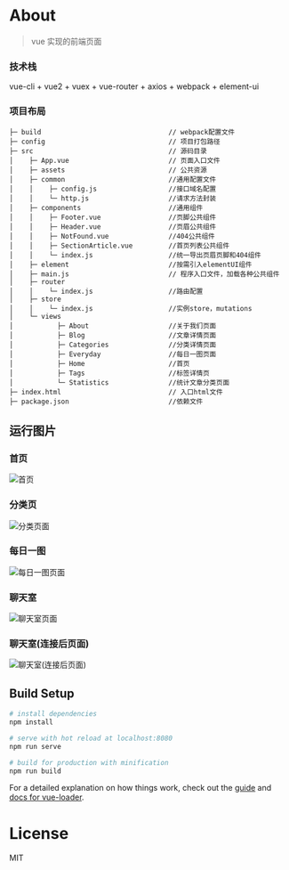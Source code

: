 # About

> vue 实现的前端页面

### 技术栈

vue-cli + vue2 + vuex + vue-router + axios + webpack + element-ui

### 项目布局

```
├─ build                                // webpack配置文件
├─ config                               // 项目打包路径
├─ src                                  // 源码目录
│    ├─ App.vue                         // 页面入口文件
│    ├─ assets                          // 公共资源
│    ├─ common                          //通用配置文件
│    │    ├─ config.js                  //接口域名配置
│    │    └─ http.js                    //请求方法封装
│    ├─ components                      //通用组件
│    │    ├─ Footer.vue                 //页脚公共组件
│    │    ├─ Header.vue                 //页眉公共组件
│    │    ├─ NotFound.vue               //404公共组件
│    │    ├─ SectionArticle.vue         //首页列表公共组件
│    │    └─ index.js                   //统一导出页眉页脚和404组件
│    ├─ element                         //按需引入elementUI组件
│    ├─ main.js                         // 程序入口文件，加载各种公共组件
│    ├─ router
│    │    └─ index.js                   //路由配置
│    ├─ store
│    │    └─ index.js                   //实例store，mutations
│    └─ views
│           ├─ About                    //关于我们页面
│           ├─ Blog                     //文章详情页面
│           ├─ Categories               //分类详情页面
│           ├─ Everyday                 //每日一图页面
│           ├─ Home                     //首页
│           ├─ Tags                     //标签详情页
│           └─ Statistics               //统计文章分类页面
├─ index.html                           // 入口html文件
├─ package.json                         //依赖文件
```

## 运行图片

### 首页

![首页](https://i.loli.net/2020/01/30/v2moXDlOerKfkC9.jpg)

### 分类页

![分类页面](https://i.loli.net/2020/01/30/J5hK7BFdcC9enOl.jpg)

### 每日一图

![每日一图页面](https://i.loli.net/2020/01/30/QVtxrIhuXADRp26.jpg)

### 聊天室

![聊天室页面](https://i.loli.net/2020/01/30/7LUzIgJDaA8yRZf.jpg)

### 聊天室(连接后页面)

![聊天室(连接后页面)](https://i.loli.net/2020/01/30/73SUnLKoHtAyIaX.jpg)

## Build Setup

```bash
# install dependencies
npm install

# serve with hot reload at localhost:8080
npm run serve

# build for production with minification
npm run build

```

For a detailed explanation on how things work, check out the [guide](http://vuejs-templates.github.io/webpack/) and [docs for vue-loader](http://vuejs.github.io/vue-loader).

# License

MIT

